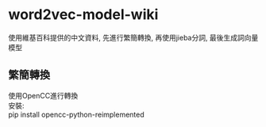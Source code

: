 # word2vec-model-wiki
使用維基百科提供的中文資料, 先進行繁簡轉換, 再使用jieba分詞, 最後生成詞向量模型<br>
## 繁簡轉換
使用OpenCC進行轉換<br>
安裝:<br>
pip install opencc-python-reimplemented<br>


